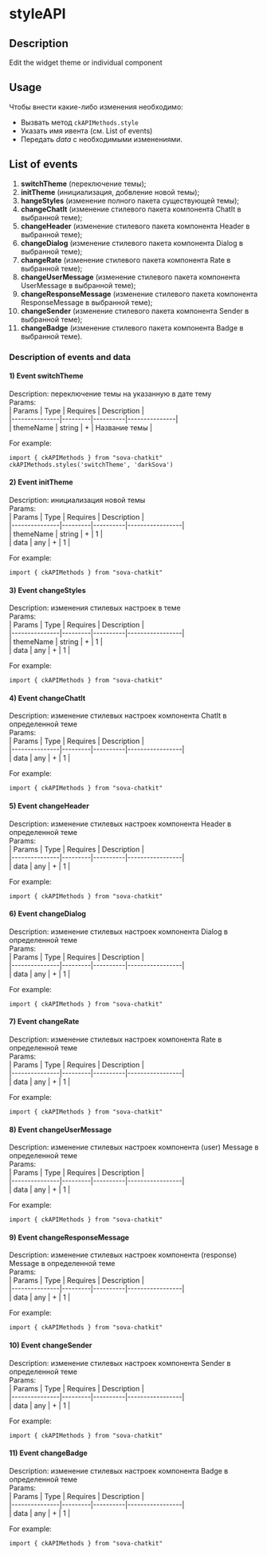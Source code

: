 # styleAPI
## Description
Edit the widget theme or individual component

## Usage
Чтобы внести какие-либо изменения необходимо:  
* Вызвать метод `ckAPIMethods.style` 
* Указать имя ивента (см. List of events)
* Передать *data* с необходимыми изменениями.  

## List of events
1) **switchTheme** (переключение темы);  
2) **initTheme** (инициализация, добвление новой темы);  
3) **hangeStyles** (изменение полного пакета существующей темы);  
4) **changeChatIt** (изменение стилевого пакета компонента ChatIt в выбранной теме);  
5) **changeHeader** (изменение стилевого пакета компонента Header в выбранной теме);  
6) **changeDialog** (изменение стилевого пакета компонента Dialog в выбранной теме);  
7) **changeRate** (изменение стилевого пакета компонента Rate в выбранной теме);  
8) **changeUserMessage** (изменение стилевого пакета компонента UserMessage в выбранной теме);  
9) **changeResponseMessage** (изменение стилевого пакета компонента ResponseMessage в выбранной теме);
10) **changeSender** (изменение стилевого пакета компонента Sender в выбранной теме);  
11) **changeBadge** (изменение стилевого пакета компонента Badge в выбранной теме).  


### Description of events and data  
#### 1) Event **switchTheme**  
Description: переключение темы на указанную в дате тему   
Params:  
| Params        | Type    | Requires | Description   |  
|---------------|---------|----------|---------------|  
| themeName     | string  | +        | Название темы |  

For example:  
```
import { ckAPIMethods } from "sova-chatkit"
ckAPIMethods.styles('switchTheme', 'darkSova')
```

#### 2) Event **initTheme**  
Description: инициализация новой темы   
Params:  
| Params        | Type    | Requires | Description     |  
|---------------|---------|----------|-----------------|  
| themeName     | string  | +        |  1              |  
| data          | any     | +        |   1             |  

For example:  
```
import { ckAPIMethods } from "sova-chatkit"

```

#### 3) Event **changeStyles**  
Description: изменения стилевых настроек в теме   
Params:  
| Params        | Type    | Requires | Description     |  
|---------------|---------|----------|-----------------|  
| themeName     | string  | +        |  1              |  
| data          | any     | +        |  1              |  

For example:  
```
import { ckAPIMethods } from "sova-chatkit"

```

#### 4) Event **changeChatIt** 
Description: изменение стилевых настроек компонента ChatIt в определенной теме   
Params:  
| Params        | Type    | Requires | Description     |  
|---------------|---------|----------|-----------------|  
| data          | any     | +        |  1              |  

For example: 
```
import { ckAPIMethods } from "sova-chatkit"

```

#### 5) Event **changeHeader**  
Description: изменение стилевых настроек компонента Header в определенной теме   
Params:  
| Params        | Type    | Requires | Description     |  
|---------------|---------|----------|-----------------|  
| data          | any     | +        |  1              | 

For example: 
```
import { ckAPIMethods } from "sova-chatkit"

```

#### 6) Event **changeDialog**  
Description: изменение стилевых настроек компонента Dialog в определенной теме   
Params:  
| Params        | Type    | Requires | Description     |  
|---------------|---------|----------|-----------------|  
| data          | any     | +        |  1              | 

For example: 
```
import { ckAPIMethods } from "sova-chatkit"

```

#### 7) Event **changeRate**  
Description: изменение стилевых настроек компонента Rate в определенной теме   
Params:  
| Params        | Type    | Requires | Description     |  
|---------------|---------|----------|-----------------|  
| data          | any     | +        |   1             |  

For example: 
```
import { ckAPIMethods } from "sova-chatkit"

```

#### 8) Event **changeUserMessage**  
Description: изменение стилевых настроек компонента (user) Message в определенной теме   
Params:  
| Params        | Type    | Requires | Description     |  
|---------------|---------|----------|-----------------|  
| data          | any     | +        |  1              | 

For example: 
```
import { ckAPIMethods } from "sova-chatkit"

```

#### 9) Event **changeResponseMessage**  
Description: изменение стилевых настроек компонента (response) Message в определенной теме   
Params:  
| Params        | Type    | Requires | Description     |  
|---------------|---------|----------|-----------------|  
| data          | any     | +        |  1              |  

For example: 
```
import { ckAPIMethods } from "sova-chatkit"

```

#### 10) Event **changeSender**  
Description: изменение стилевых настроек компонента Sender в определенной теме   
Params:  
| Params        | Type    | Requires | Description     |  
|---------------|---------|----------|-----------------|  
| data          | any     | +        |  1              | 

For example: 
```
import { ckAPIMethods } from "sova-chatkit"

```

#### 11) Event **changeBadge**  
Description: изменение стилевых настроек компонента Badge в определенной теме   
Params:  
| Params        | Type    | Requires | Description     |  
|---------------|---------|----------|-----------------|  
| data          | any     | +        |  1              |  

For example: 
```
import { ckAPIMethods } from "sova-chatkit"

```
